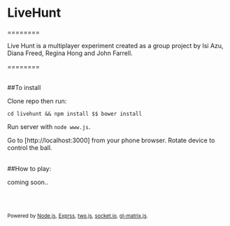 # LiveHunt
========

Live Hunt is a multiplayer experiment created as a group project by Isi Azu, Diana Freed, Regina Hong and John Farrell.

========

<br>
##To install

Clone repo then run:
```
cd livehunt && npm install $$ bower install
```

Run server with `node www.js`.

Go to [http://localhost:3000] from your phone browser. Rotate device to control the ball.

<br>
##How to play:

coming soon..

<br>
<br>


<small> Powered by <a href="http://nodejs.org/">Node.js</a>, <a href="http://expressjs.com/">Exprss</a>, <a href="http://jonobr1.github.io/two.js/">two.js</a>, <a href="http://socket.io//">socket.io</a>, <a href="http://glmatrix.net/">gl-matrix.js</a>.


